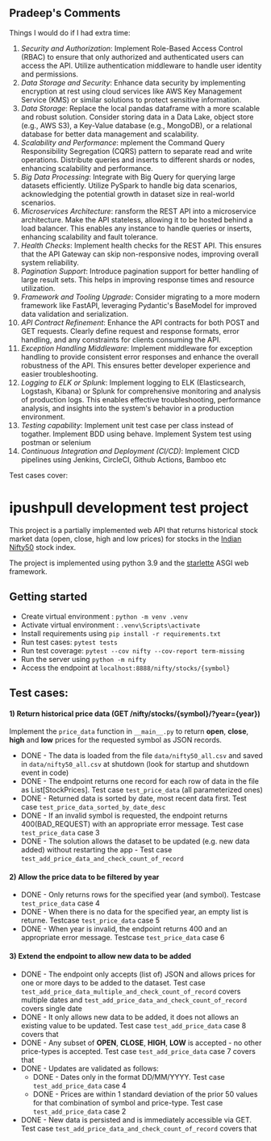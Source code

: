 ## Pradeep's Comments
Things I would do if I had extra time:
1. *Security and Authorization*: Implement Role-Based Access Control (RBAC) to ensure that only authorized and authenticated users can access the API. Utilize authentication middleware to handle user identity and permissions.
2. *Data Storage and Security*: Enhance data security by implementing encryption at rest using cloud services like AWS Key Management Service (KMS) or similar solutions to protect sensitive information.
3. *Data Storage*: Replace the local pandas dataframe with a more scalable and robust solution. Consider storing data in a Data Lake, object store (e.g., AWS S3), a Key-Value database (e.g., MongoDB), or a relational database for better data management and scalability.
4. *Scalability and Performance*: mplement the Command Query Responsibility Segregation (CQRS) pattern to separate read and write operations. Distribute queries and inserts to different shards or nodes, enhancing scalability and performance.
5. *Big Data Processing*: Integrate with Big Query for querying large datasets efficiently. Utilize PySpark to handle big data scenarios, acknowledging the potential growth in dataset size in real-world scenarios.
6. *Microservices Architecture*: ransform the REST API into a microservice architecture. Make the API stateless, allowing it to be hosted behind a load balancer. This enables any instance to handle queries or inserts, enhancing scalability and fault tolerance.
7. *Health Checks*: Implement health checks for the REST API. This ensures that the API Gateway can skip non-responsive nodes, improving overall system reliability.
8. *Pagination Support*: Introduce pagination support for better handling of large result sets. This helps in improving response times and resource utilization.
9. *Framework and Tooling Upgrade*: Consider migrating to a more modern framework like FastAPI, leveraging Pydantic's BaseModel for improved data validation and serialization.
10. *API Contract Refinement*: Enhance the API contracts for both POST and GET requests. Clearly define request and response formats, error handling, and any constraints for clients consuming the API.
11. *Exception Handling Middleware*: Implement middleware for exception handling to provide consistent error responses and enhance the overall robustness of the API. This ensures better developer experience and easier troubleshooting.
12. *Logging to ELK or Splunk*: Implement logging to ELK (Elasticsearch, Logstash, Kibana) or Splunk for comprehensive monitoring and analysis of production logs. This enables effective troubleshooting, performance analysis, and insights into the system's behavior in a production environment.
13. *Testing capability*: Implement unit test case per class instead of togather. Implement BDD using behave. Implement System test using postman or selenium
14. *Continuous Integration and Deployment (CI/CD)*: Implement CICD pipelines using Jenkins, CircleCI, Github Actions, Bamboo etc 

Test cases cover:


# ipushpull development test project

This project is a partially implemented web API that returns historical stock market data (open, close, high and low prices) for stocks in the [Indian Nifty50](https://www.nseindia.com/) stock index.

The project is implemented using python 3.9 and the [starlette](https://www.starlette.io/) ASGI web framework.

## Getting started
* Create virtual environment : `python -m venv .venv`
* Activate virtual environment : `.venv\Scripts\activate`
* Install requirements using `pip install -r requirements.txt`
* Run test cases: `pytest tests`
* Run test coverage: `pytest --cov nifty --cov-report term-missing`
* Run the server using `python -m nifty`
* Access the endpoint at `localhost:8888/nifty/stocks/{symbol}`

## Test cases:
#### 1) Return historical price data (GET /nifty/stocks/{symbol}/?year={year})

Implement the `price_data` function in `__main__.py` to return **open**, **close**, **high** and **low** prices for the requested symbol as JSON records. 
* DONE - The data is loaded from the file `data/nifty50_all.csv` and saved in `data/nifty50_all.csv` at shutdown (look for startup and shutdown event in code)
* DONE - The endpoint returns one record for each row of data in the file as List[StockPrices]. Test case `test_price_data` (all parameterized ones)
* DONE - Returned data is sorted by date, most recent data first. Test case `test_price_data_sorted_by_date_desc`
* DONE - If an invalid symbol is requested, the endpoint returns 400(BAD_REQUEST) with an appropriate error message. Test case `test_price_data` case 3
* DONE - The solution allows the dataset to be updated (e.g. new data added) without restarting the app - Test case `test_add_price_data_and_check_count_of_record`

#### 2) Allow the price data to be filtered by year

* DONE - Only returns rows for the specified year (and symbol). Testcase `test_price_data` case 4
* DONE - When there is no data for the specified year, an empty list is returne. Testcase `test_price_data` case 5 
* DONE - When year is invalid, the endpoint returns 400 and an appropriate error message. Testcase `test_price_data` case 6 


#### 3) Extend the endpoint to allow new data to be added

* DONE - The endpoint only accepts (list of) JSON and allows prices for one or more days to be added to the dataset. Test case `test_add_price_data_multiple_and_check_count_of_record` covers multiple dates and `test_add_price_data_and_check_count_of_record` covers single date
* DONE - It only allows new data to be added, it does not allows an existing value to be updated. Test case `test_add_price_data` case 8 covers that 
* DONE - Any subset of **OPEN**, **CLOSE**, **HIGH**, **LOW** is accepted - no other price-types is accepted. Test case `test_add_price_data` case 7 covers that 
* DONE - Updates are validated as follows:
  * DONE - Dates only in the format DD/MM/YYYY. Test case `test_add_price_data` case 4
  * DONE - Prices are within 1 standard deviation of the prior 50 values for that combination of symbol and price-type. Test case `test_add_price_data` case 2 
* DONE - New data is persisted and is immediately accessible via GET. Test case `test_add_price_data_and_check_count_of_record` covers that

